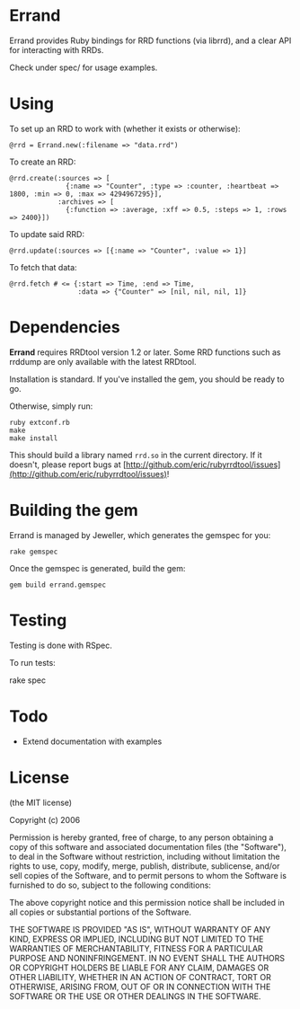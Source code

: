 Errand
======

Errand provides Ruby bindings for RRD functions (via librrd), and a clear
API for interacting with RRDs. 

Check under spec/ for usage examples. 

Using
=====

To set up an RRD to work with (whether it exists or otherwise): 

    @rrd = Errand.new(:filename => "data.rrd")

To create an RRD:

    @rrd.create(:sources => [
                  {:name => "Counter", :type => :counter, :heartbeat => 1800, :min => 0, :max => 4294967295}],
                :archives => [
                  {:function => :average, :xff => 0.5, :steps => 1, :rows => 2400}])

To update said RRD: 

    @rrd.update(:sources => [{:name => "Counter", :value => 1}]

To fetch that data: 

    @rrd.fetch # <= {:start => Time, :end => Time, 
                     :data => {"Counter" => [nil, nil, nil, 1]}

Dependencies
============

**Errand** requires RRDtool version 1.2 or later. Some RRD functions such
as rrddump are only available with the latest RRDtool.

Installation is standard. If you've installed the gem, you should be ready
to go. 

Otherwise, simply run:

    ruby extconf.rb
    make
    make install

This should build a library named `rrd.so` in the current directory. If it 
doesn't, please report bugs at [http://github.com/eric/rubyrrdtool/issues](http://github.com/eric/rubyrrdtool/issues)!

Building the gem
================

Errand is managed by Jeweller, which generates the gemspec for you: 

    rake gemspec

Once the gemspec is generated, build the gem: 

    gem build errand.gemspec 

Testing 
=======

Testing is done with RSpec. 

To run tests: 

   rake spec

Todo
====

* Extend documentation with examples


License
=======

(the MIT license)

Copyright (c) 2006 

Permission is hereby granted, free of charge, to any person obtaining
a copy of this software and associated documentation files (the
"Software"), to deal in the Software without restriction, including
without limitation the rights to use, copy, modify, merge, publish,
distribute, sublicense, and/or sell copies of the Software, and to
permit persons to whom the Software is furnished to do so, subject to
the following conditions:

The above copyright notice and this permission notice shall be
included in all copies or substantial portions of the Software.

THE SOFTWARE IS PROVIDED "AS IS", WITHOUT WARRANTY OF ANY KIND,
EXPRESS OR IMPLIED, INCLUDING BUT NOT LIMITED TO THE WARRANTIES OF
MERCHANTABILITY, FITNESS FOR A PARTICULAR PURPOSE AND NONINFRINGEMENT.
IN NO EVENT SHALL THE AUTHORS OR COPYRIGHT HOLDERS BE LIABLE FOR ANY
CLAIM, DAMAGES OR OTHER LIABILITY, WHETHER IN AN ACTION OF CONTRACT,
TORT OR OTHERWISE, ARISING FROM, OUT OF OR IN CONNECTION WITH THE
SOFTWARE OR THE USE OR OTHER DEALINGS IN THE SOFTWARE.
